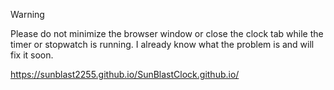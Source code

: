 > [!WARNING]  
> Please do not minimize the browser window or close the clock tab while the timer or stopwatch is running. I already know what the problem is and will fix it soon.

https://sunblast2255.github.io/SunBlastClock.github.io/
